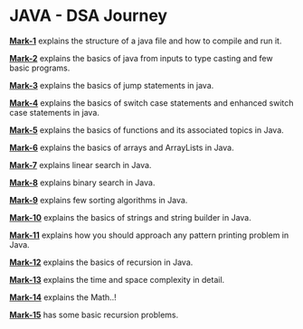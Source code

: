 # JAVA - DSA Journey

<b>[Mark-1](./Mark-1/README.md)</b> explains the structure of a java file and how to compile and run it.

<b>[Mark-2](./Mark-2/README.md)</b> explains the basics of java from inputs to type casting and few basic programs.

<b>[Mark-3](./Mark-3/README.md)</b> explains the basics of jump statements in java.

<b>[Mark-4](./Mark-4/README.md)</b> explains the basics of switch case statements and enhanced switch case statements in java.

<b>[Mark-5](./Mark-5/README.md)</b> explains the basics of functions and its associated topics in Java.

<b>[Mark-6](./Mark-6/README.md)</b> explains the basics of arrays and ArrayLists in Java.

<b>[Mark-7](./Mark-7/README.md)</b> explains linear search in Java.

<b>[Mark-8](./Mark-8/README.md)</b> explains binary search in Java.

<b>[Mark-9](./Mark-9/README.md)</b> explains few sorting algorithms in Java.

<b>[Mark-10](./Mark-10/README.md)</b> explains the basics of strings and string builder in Java.

<b>[Mark-11](./Mark-11/README.md)</b> explains how you should approach any pattern printing problem in Java.

<b>[Mark-12](./Mark-12/README.md)</b> explains the basics of recursion in Java.

<b>[Mark-13](./Mark-13/README.md)</b> explains the time and space complexity in detail.

<b>[Mark-14](./Mark-14/README.md)</b> explains the Math..!

<b>[Mark-15](./Mark-15/README.md)</b> has some basic recursion problems.